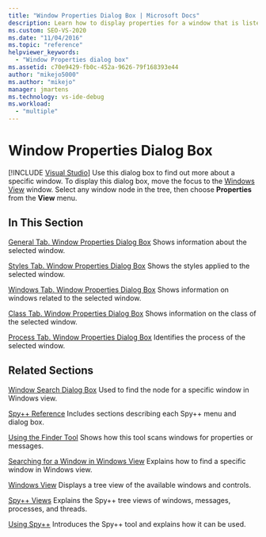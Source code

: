 ```yaml
---
title: "Window Properties Dialog Box | Microsoft Docs"
description: Learn how to display properties for a window that is listed in Windows View. This article has links to other articles that document the properties.
ms.custom: SEO-VS-2020
ms.date: "11/04/2016"
ms.topic: "reference"
helpviewer_keywords:
  - "Window Properties dialog box"
ms.assetid: c70e9429-fb0c-452a-9626-79f168393e44
author: "mikejo5000"
ms.author: "mikejo"
manager: jmartens
ms.technology: vs-ide-debug
ms.workload:
  - "multiple"
---
```

# Window Properties Dialog Box

 [!INCLUDE [Visual Studio](~/includes/applies-to-version/vs-not-mac.md)]
Use this dialog box to find out more about a specific window. To display this dialog box, move the focus to the [Windows View](../debugger/windows-view.md) window. Select any window node in the tree, then choose **Properties** from the **View** menu.

## In This Section
 [General Tab. Window Properties Dialog Box](../debugger/general-tab-window-properties-dialog-box.md)
 Shows information about the selected window.

 [Styles Tab. Window Properties Dialog Box](../debugger/styles-tab-window-properties-dialog-box.md)
 Shows the styles applied to the selected window.

 [Windows Tab. Window Properties Dialog Box](../debugger/windows-tab-window-properties-dialog-box.md)
 Shows information on windows related to the selected window.

 [Class Tab. Window Properties Dialog Box](../debugger/class-tab-window-properties-dialog-box.md)
 Shows information on the class of the selected window.

 [Process Tab. Window Properties Dialog Box](../debugger/process-tab-window-properties-dialog-box.md)
 Identifies the process of the selected window.

## Related Sections
 [Window Search Dialog Box](../debugger/window-search-dialog-box.md)
 Used to find the node for a specific window in Windows view.

 [Spy++ Reference](../debugger/spy-increment-reference.md)
 Includes sections describing each Spy++ menu and dialog box.

 [Using the Finder Tool](../debugger/how-to-use-the-finder-tool.md)
 Shows how this tool scans windows for properties or messages.

 [Searching for a Window in Windows View](../debugger/how-to-search-for-a-window-in-windows-view.md)
 Explains how to find a specific window in Windows view.

 [Windows View](../debugger/windows-view.md)
 Displays a tree view of the available windows and controls.

 [Spy++ Views](../debugger/spy-increment-views.md)
 Explains the Spy++ tree views of windows, messages, processes, and threads.

 [Using Spy++](../debugger/using-spy-increment.md)
 Introduces the Spy++ tool and explains how it can be used.